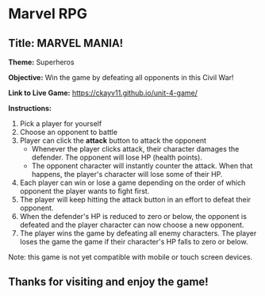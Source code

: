 # Marvel RPG

## Title: MARVEL MANIA!

**Theme:** Superheros

**Objective:** Win the game by defeating all opponents in this Civil War!

**Link to Live Game:** https://ckayv11.github.io/unit-4-game/


**Instructions:**
 1. Pick a player for yourself
 2. Choose an opponent to battle 
 3. Player can click the **attack** button to attack the opponent
    - Whenever the player clicks attack, their character damages the defender. The opponent will lose HP (health points).
    - The opponent character will instantly counter the attack. When that happens, the player's character will lose some of their HP.
 4. Each player can win or lose a game depending on the order of which opponent the player wants to fight first.
 5. The player will keep hitting the attack button in an effort to defeat their opponent.
 6. When the defender's HP is reduced to zero or below, the opponent is defeated and the player character can now choose a new opponent.
 7. The player wins the game by defeating all enemy characters. The player loses the game the game if their character's HP falls to zero or below.

Note: this game is not yet compatible with mobile or touch screen devices.

## Thanks for visiting and enjoy the game! ##